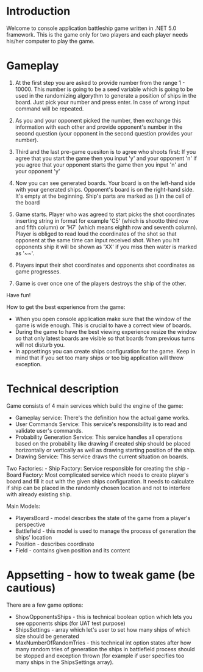 # Introduction

Welcome to console application battleship game written in .NET 5.0 framework. This is the game only for two players and each player needs his/her computer to 
play the game.

# Gameplay

1. At the first step you are asked to provide number from the range 1 - 10000. This number is going to be a seed variable which
is going to be used in the randomizing algorythm to generate a position of ships in the board. Just pick your number and press enter.
In case of wrong input command will be repeated.

2. As you and your opponent picked the number, then exchange this information with each other and provide opponent's number in the
second question (your opponent in the second question provides your number).

3. Third and the last pre-game quesiton is to agree who shoots first:
If you agree that you start the game then you input 'y' and your opponent 'n'
if you agree that your opponent starts the game then you input 'n' and your opponent 'y'

4. Now you can see generated boards. Your board is on the left-hand side with your generated ships. Opponent's board is on the
right-hand side. It's empty at the beginning. Ship's parts are marked as () in the cell of the board

5. Game starts. Player who was agreed to start picks the shot coordinates inserting string in format for example 'C5' 
(which is shootto third row and fifth column) or 'H7' (which means eighth row and seventh column). Player is obliged to read
loud the coordinates of the shot so that opponent at the same time can input received shot.
When you hit opponents ship it will be shown as 'XX' if you miss then water is marked as '~~'.

6. Players input their shot coordinates and opponents shot coordinates as game progresses.

7. Game is over once one of the players destroys the ship of the other.

Have fun!

How to get the best experience from the game:
 - When you open console application make sure that the window of the game is wide enough. This is crucial to have a correct 
 view of boards.
 - During the game to have the best viewing experience resize the window so that only latest boards are visible so that boards 
 from previous turns will not disturb you.
 - In appsettings you can create ships configuration for the game. Keep in mind that if you set too many ships or too big 
 application will throw exception.


# Technical description

Game consists of 4 main services which build the engine of the game:
- Gameplay service: There's the definition how the actual game works.
- User Commands Service: This service's responsibility is to read and validate user's commands.
- Probability Generation Service: This service handles all operations based on the probability like drawing if created ship should
be placed horizontally or vertically as well as drawing starting position of the ship.
- Drawing Service: This service draws the current situation on boards.

Two Factories:
	- Ship Factory: Service responsible for creating the ship
	- Board Factory: Most complicated service which needs to create player's board and fill it out with the given ships configuration.
	It needs to calculate if ship can be placed in the randomly chosen location and not to interfere with already existing ship.

Main Models:
- PlayersBoard - model describes the state of the game from a player's perspective
- Battlefield - this model is used to manage the process of generation the ships' location
- Position - describes coordinate
- Field - contains given position and its content

# Appsetting - how to tweak game (be cautious)
There are a few game options:
 - ShowOpponentsShips - this is technical boolean option which lets you see opponents ships (for UAT test purpose)
 - ShipsSettings - array which let's user to set how many ships of which size should be generated
 - MaxNumberOfRandomTries - this technical int option states after how many random tries of generation the ships in battlefield process
 should be stopped and exception thrown (for example if user specifies too many ships in the ShipsSettings array).
